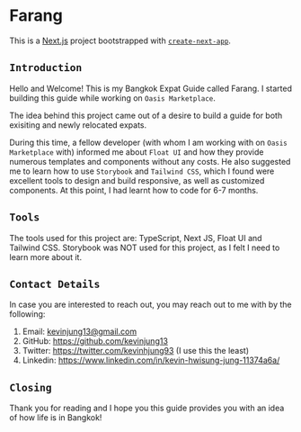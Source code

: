# Farang

This is a [Next.js](https://nextjs.org/) project bootstrapped with [`create-next-app`](https://github.com/vercel/next.js/tree/canary/packages/create-next-app).

## `Introduction`

Hello and Welcome! This is my Bangkok Expat Guide called Farang. I started building this guide while working on `Oasis Marketplace`. 

The idea behind this project came out of a desire to build a guide for both exisiting and newly relocated expats.

During this time, a fellow developer (with whom I am working with on `Oasis Marketplace` with) informed me about `Float UI` and how they provide numerous templates and components without any costs. He also suggested me to learn how to use `Storybook` and `Tailwind CSS`, which I found were excellent tools to design and build responsive, as well as customized components. At this point, I had learnt how to code for 6-7 months.

## `Tools`

The tools used for this project are: TypeScript, Next JS, Float UI and Tailwind CSS. Storybook was NOT used for this project, as I felt I need to learn more about it.

## `Contact Details`

In case you are interested to reach out, you may reach out to me with by the following:

1. Email: kevinjung13@gmail.com
2. GitHub: https://github.com/kevinjung13
3. Twitter: https://twitter.com/kevinhjung93 (I use this the least)
4. Linkedin: https://www.linkedin.com/in/kevin-hwisung-jung-11374a6a/

## `Closing`

Thank you for reading and I hope you this guide provides you with an idea of how life is in Bangkok!

